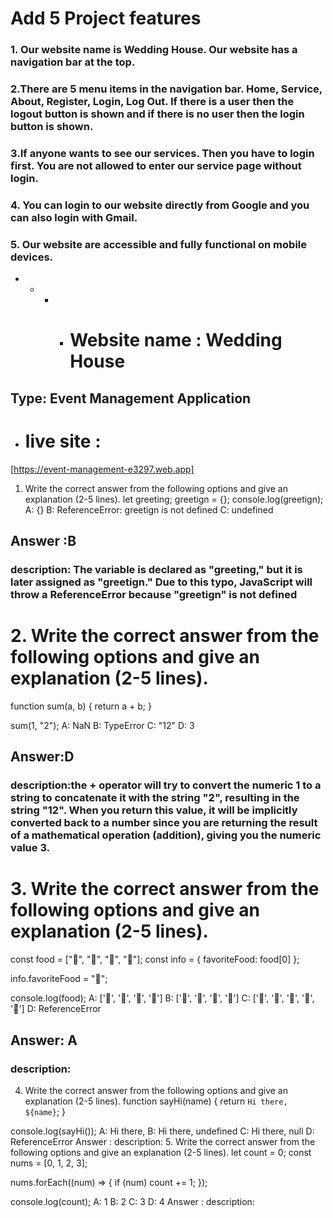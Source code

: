 # Add 5 Project features
### 1. Our website name is Wedding House. Our website has a navigation bar at the top.

### 2.There are 5 menu items in the navigation bar. Home, Service, About, Register, Login, Log Out. If there is a user then the logout button is shown and if there is no user then the login button is shown.
 
### 3.If anyone wants to see our services. Then you have to login first. You are not allowed to enter our service page without login.

### 4. You can login to our website directly from Google and you can also login with Gmail.

### 5. Our website  are accessible and fully functional on mobile devices.


  - - - -  # Website name  : Wedding House  
## Type: Event Management Application


   * # live site :
   [https://event-management-e3297.web.app]

   1. Write the correct answer from the following options and give an explanation (2-5 lines).
let greeting;
greetign = {};
console.log(greetign);
A: {}
B: ReferenceError: greetign is not defined
C: undefined
## Answer :B 

### description: The variable is declared as "greeting," but it is later assigned as "greetign." Due to this typo, JavaScript will throw a ReferenceError because "greetign" is not defined

# 2. Write the correct answer from the following options and give an explanation (2-5 lines).
function sum(a, b) {
  return a + b;
}

sum(1, "2");
A: NaN
B: TypeError
C: "12"
D: 3
## Answer:D
### description:the + operator will try to convert the numeric 1 to a string to concatenate it with the string "2", resulting in the string "12". When you return this value, it will be implicitly converted back to a number since you are returning the result of a mathematical operation (addition), giving you the numeric value 3.

# 3. Write the correct answer from the following options and give an explanation (2-5 lines).
const food = ["🍕", "🍫", "🥑", "🍔"];
const info = { favoriteFood: food[0] };

info.favoriteFood = "🍝";

console.log(food);
A: ['🍕', '🍫', '🥑', '🍔']
B: ['🍝', '🍫', '🥑', '🍔']
C: ['🍝', '🍕', '🍫', '🥑', '🍔']
D: ReferenceError
## Answer: A
### description:
4. Write the correct answer from the following options and give an explanation (2-5 lines).
function sayHi(name) {
  return `Hi there, ${name}`;
}

console.log(sayHi());
A: Hi there,
B: Hi there, undefined
C: Hi there, null
D: ReferenceError
Answer :
description:
5. Write the correct answer from the following options and give an explanation (2-5 lines).
let count = 0;
const nums = [0, 1, 2, 3];

nums.forEach((num) => {
  if (num) count += 1;
});

console.log(count);
A: 1
B: 2
C: 3
D: 4
Answer :
description:
